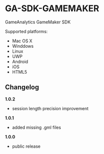GA-SDK-GAMEMAKER
================

GameAnalytics GameMaker SDK

Supported platforms:

* Mac OS X
* Winddows
* Linux
* UWP
* Android
* iOS
* HTML5

Changelog
---------
<!--(CHANGELOG_TOP)-->
**1.0.2**
* session length precision improvement

**1.0.1**
* added missing .gml files

**1.0.0**
* public release
